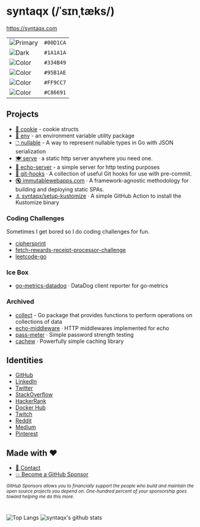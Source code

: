 # syntaqx (/ˈsɪnˌtæks/)

https://syntaqx.com

|                                                            |           |
| ---------------------------------------------------------- | --------- |
| ![Primary](https://img.shields.io/badge/-%2300D1CA-00D1CA) | `#00D1CA` |
| ![Dark](https://img.shields.io/badge/-%231A1A1A-1A1A1A)    | `#1A1A1A` |
| ![Color](https://img.shields.io/badge/-%23334B49-334B49)   | `#334B49` |
| ![Color](https://img.shields.io/badge/-%2395B1AE-95B1AE)   | `#95B1AE` |
| ![Color](https://img.shields.io/badge/-%23FF9CC7-FF9CC7)   | `#FF9CC7` |
| ![Color](https://img.shields.io/badge/-%23C86691-C86691)   | `#C86691` |

## Projects

- [🍪 cookie](https://github.com/syntaqx/cookie) - cookie structs
- [🌱 env](https://github.com/syntaqx/env) - an environment variable utility package
- [🗅 nullable](https://github.com/syntaqx/nullable) - A way to represent nullable types in Go with JSON serialization
- [🍽️ serve](https://github.com/syntaqx/serve) · a static http server anywhere you need one.
- [📣 echo-server](https://github.com/syntaqx/echo-server) - a simple server for http testing purposes
- [🎣 git-hooks](https://github.com/syntaqx/git-hooks) · A collection of useful Git hooks for use with pre-commit.
- [🔇 immutablewebapps.com](https://immutablewebapps.com) · A framework-agnostic methodology for building and deploying static SPAs.
- [⚓ syntaqx/setup-kustomize](https://github.com/syntaqx/setup-kustomize) · A simple GitHub Action to install the Kustomize binary

### Coding Challenges

Sometimes I get bored so I do coding challenges for fun.

- [ciphersprint](https://github.com/syntaqx/ciphersprint)
- [fetch-rewards-receipt-processor-challenge](https://github.com/syntaqx/fetch-rewards-receipt-processor-challenge)
- [leetcode-go](https://github.com/syntaqx/leetcode-go)

### Ice Box

- [go-metrics-datadog](https://github.com/syntaqx/go-metrics-datadog) · DataDog client reporter for go-metrics

### Archived

- [collect](https://github.com/syntaqx/collect) - Go package that provides functions to perform operations on collections of data
- [echo-middleware](https://github.com/syntaqx/echo-middleware) · HTTP middlewares implemented for echo
- [pass-meter](https://github.com/syntaqx/pass-meter) · Simple password strength testing
- [cachew](https://github.com/syntaqx/cachew) · Powerfully simple caching library

## Identities

- [GitHub](https://github.com/syntaqx)
- [LinkedIn](https://www.linkedin.com/in/syntaqx)
- [Twitter](https://twitter.com/syntaqx)
- [StackOverflow](https://stackoverflow.com/users/1295839/syntaqx)
- [HackerRank](https://www.hackerrank.com/profile/syntaqx)
- [Docker Hub](https://hub.docker.com/u/syntaqx)
- [Twitch](https://www.twitch.tv/syntaqx)
- [Reddit](https://www.reddit.com/user/syntaqx/)
- [Medium](https://medium.com/@syntaqx)
- [Pinterest](https://www.pinterest.com/syntaqx)

## Made with :heart:

- [:email: Contact](mailto:syntaqx@gmail.com)
- [:boom: Become a GitHub Sponsor](https://github.com/sponsors/syntaqx)

<sub><i>
GitHub Sponsors allows you to financially support the people who build and
maintain the open source projects you depend on. One-hundred percent of your
sponsorship goes toward helping me do this more.
</sub></i>

#

![Top Langs](https://github-readme-stats.vercel.app/api/top-langs/?username=syntaqx&hide=html)
![syntaqx's github stats](https://github-readme-stats.vercel.app/api?username=syntaqx&show_icons=true&count_private=true&line_height=40)
